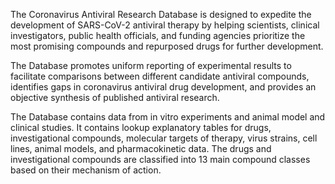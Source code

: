 The Coronavirus Antiviral Research Database is designed to expedite the development of SARS-CoV-2 antiviral therapy by helping scientists, clinical investigators, public health officials, and funding agencies prioritize the most promising compounds and repurposed drugs for further development.

The Database promotes uniform reporting of experimental results to facilitate comparisons between different candidate antiviral compounds, identifies gaps in coronavirus antiviral drug development, and provides an objective synthesis of published antiviral research. 

The Database contains data from in vitro experiments and animal model and clinical studies. It contains lookup explanatory tables for drugs, investigational compounds, molecular targets of therapy, virus strains, cell lines, animal models, and pharmacokinetic data. The drugs and investigational compounds are classified into 13 main compound classes based on their mechanism of action. 
